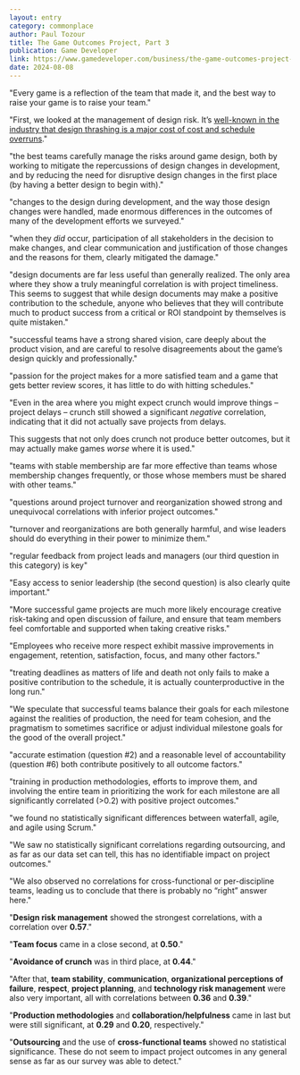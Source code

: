 ```yaml
---
layout: entry
category: commonplace
author: Paul Tozour
title: The Game Outcomes Project, Part 3
publication: Game Developer
link: https://www.gamedeveloper.com/business/the-game-outcomes-project-part-3-game-development-factors
date: 2024-08-08
---
```


"Every game is a reflection of the team that made it, and the best way to raise your game is to raise your team."

"First, we looked at the management of design risk. It’s [well-known in the industry that design thrashing is a major cost of cost and schedule overruns](http://www.polygon.com/2015/1/6/7501619/buggy-games-why-they-happen)."

"the best teams carefully manage the risks around game design, both by working to mitigate the repercussions of design changes in development, and by reducing the need for disruptive design changes in the first place (by having a better design to begin with)."

"changes to the design during development, and the way those design changes were handled, made enormous differences in the outcomes of many of the development efforts we surveyed."

"when they *did* occur, participation of all stakeholders in the decision to make changes, and clear communication and justification of those changes and the reasons for them, clearly mitigated the damage."

"design documents are far less useful than generally realized. The only area where they show a truly meaningful correlation is with project timeliness. This seems to suggest that while design documents may make a positive contribution to the schedule, anyone who believes that they will contribute much to product success from a critical or ROI standpoint by themselves is quite mistaken."

"successful teams have a strong shared vision, care deeply about the product vision, and are careful to resolve disagreements about the game’s design quickly and professionally."

"passion for the project makes for a more satisfied team and a game that gets better review scores, it has little to do with hitting schedules."

"Even in the area where you might expect crunch would improve things – project delays – crunch still showed a significant *negative* correlation, indicating that it did not actually save projects from delays.

This suggests that not only does crunch not produce better outcomes, but it may actually make games *worse* where it is used."

"teams with stable membership are far more effective than teams whose membership changes frequently, or those whose members must be shared with other teams."

"questions around project turnover and reorganization showed strong and unequivocal correlations with inferior project outcomes."

"turnover and reorganizations are both generally harmful, and wise leaders should do everything in their power to minimize them."

"regular feedback from project leads and managers (our third question in this category) is key"

"Easy access to senior leadership (the second question) is also clearly quite important."

"More successful game projects are much more likely encourage creative risk-taking and open discussion of failure, and ensure that team members feel comfortable and supported when taking creative risks."

"Employees who receive more respect exhibit massive improvements in engagement, retention, satisfaction, focus, and many other factors."

"treating deadlines as matters of life and death not only fails to make a positive contribution to the schedule, it is actually counterproductive in the long run."

"We speculate that successful teams balance their goals for each milestone against the realities of production, the need for team cohesion, and the pragmatism to sometimes sacrifice or adjust individual milestone goals for the good of the overall project."

"accurate estimation (question #2) and a reasonable level of accountability (question #6) both contribute positively to all outcome factors."

"training in production methodologies, efforts to improve them, and involving the entire team in prioritizing the work for each milestone are all significantly correlated (>0.2) with positive project outcomes."

"we found no statistically significant differences between waterfall, agile, and agile using Scrum."

"We saw no statistically significant correlations regarding outsourcing, and as far as our data set can tell, this has no identifiable impact on project outcomes."

"We also observed no correlations for cross-functional or per-discipline teams, leading us to conclude that there is probably no “right” answer here."

"**Design risk management** showed the strongest correlations, with a correlation over **0.57**."

"**Team focus** came in a close second, at **0.50**."

"**Avoidance of crunch** was in third place, at **0.44**."

"After that, **team stability**, **communication**, **organizational perceptions of failure**, **respect**, **project planning**, and **technology risk management** were also very important, all with correlations between **0.36** and **0.39**."

"**Production methodologies** and **collaboration/helpfulness** came in last but were still significant, at **0.29** and **0.20**, respectively."

"**Outsourcing** and the use of **cross-functional teams** showed no statistical significance. These do not seem to impact project outcomes in any general sense as far as our survey was able to detect."
